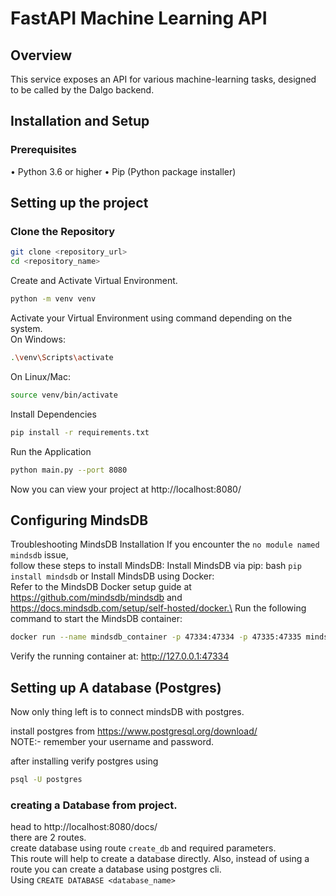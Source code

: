 # FastAPI Machine Learning API
## Overview
This service exposes an API for various machine-learning tasks, designed to be called by the Dalgo backend.
## Installation and Setup
### Prerequisites
• Python 3.6 or higher
• Pip (Python package installer)
## Setting up the project
### Clone the Repository
```bash
git clone <repository_url>
cd <repository_name>
```
Create and Activate Virtual Environment.
```bash
python -m venv venv
```
Activate your Virtual Environment using command depending on the system.\
On Windows:
```bash
.\venv\Scripts\activate
```
On Linux/Mac:
```bash
source venv/bin/activate
```
Install Dependencies
```bash
pip install -r requirements.txt
```
Run the Application
```bash
python main.py --port 8080
```
Now you can view your project at http://localhost:8080/

## Configuring MindsDB
Troubleshooting MindsDB Installation
If you encounter the `no module named mindsdb` issue,\
follow these steps to install MindsDB:
Install MindsDB via pip:
bash
`pip install mindsdb`
or
Install MindsDB using Docker:\
Refer to the MindsDB Docker setup guide at https://github.com/mindsdb/mindsdb and https://docs.mindsdb.com/setup/self-hosted/docker.\
Run the following command to start the MindsDB container:
```bash
docker run --name mindsdb_container -p 47334:47334 -p 47335:47335 mindsdb/mindsdb
```
Verify the running container at: http://127.0.0.1:47334

## Setting up A database (Postgres)
Now only thing left is to connect mindsDB with postgres.

install postgres from https://www.postgresql.org/download/ \
NOTE:- remember your username and password.

after installing verify postgres using
```bash
psql -U postgres
```

### creating a Database from project.
head to http://localhost:8080/docs/ \
there are 2 routes. \
create database using route `create_db` and required parameters. \
This route will help to create a database directly.
Also, instead of using a route you can create a database using postgres cli.\
Using `CREATE DATABASE <database_name>`




